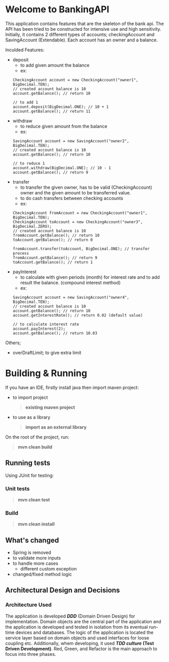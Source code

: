 
# Welcome to BankingAPI

This application contains features that are the skeleton of the bank api. The API has been tried to be constructed for intensive use and high sensitivity.
Initially, it contains 2 different types of accounts; checkingAccount and SavingAccount (Extendable). Each account has an owner and a balance.

Inculded Features:

 - deposit
	- to add given amount the balance
	- ex:
	```
	CheckingAccount account = new CheckingAccount("owner1", BigDecimal.TEN);
	// created account balance is 10
	account.getBalance(); // return 10

	// to add 1
	account.deposit(BigDecimal.ONE); // 10 + 1
	account.getBalance(); // return 11
	```
 - withdraw
	- to reduce given amount from the balance
	- ex:
	```
	SavingAccount account = new SavingAccount("owner2", BigDecimal.TEN);
	// created account balance is 10
	account.getBalance(); // return 10

	// to reduce 1
	account.withdraw(BigDecimal.ONE); // 10 - 1
	account.getBalance(); // return 9
	```
 - transfer
	- to transfer the given owner, has to be valid (CheckingAccount) owner and the given amount to be transferred value.
	- to do cash transfers between checking accounts
	- ex:
	```
	CheckingAccount fromAccount = new CheckingAccount("owner1", BigDecimal.TEN);
	CheckingAccount toAccount = new CheckingAccount("owner3", BigDecimal.ZERO);
	// created account balance is 10
	fromAccount.getBalance(); // return 10
	toAccount.getBalance(); // return 0

	fromAccount.transfer(toAccount, BigDecimal.ONE); // transfer process
	fromAccount.getBalance(); // return 9
	toAccount.getBalance(); // return 1
	```
 - payInterest
	- to calculate with given periods (month) for interest rate and to add result the balance. (compound interest method)   
	- ex:
	```
	SavingAccount account = new SavingAccount("owner4", BigDecimal.TEN);
	// created account balance is 10
	account.getBalance(); // return 10
	account.getInterestRate(); // return 0.02 (default value)
	
	// to calculate interest rate
	account.payInterest(2);
	account.getBalance(); // return 10.03
	```
Others;

 - overDraftLimit; to give extra limit

# Building & Running

If you have an IDE, firstly install java then import maven project:

- to import project
	> **existing maven project**
- to use as a library
	> **import as an external library**

On the root of the project, run:

> **mvn clean build**

## Running tests

Using JUnit for testing:

###  Unit tests

> **mvn clean test**

### Build

> **mvn clean install**

## What's changed

- Spring is removed
- to validate more inputs
- to handle more cases
	- different custom exception
- changed/fixed method logic

## Architectural Design and Decisions

### Architecture Used

The application is developed  **_DDD_**  (Domain Driven Design)  for implementation. 
Domain objects are the central part of the application and the application is developed and tested in isolation from its eventual run-time devices and databases. The logic of the application is located the service layer based on domain objects and used interfaces for loose coupling etc. 
Additionally, whem developing, it used  **_TDD culture_  (Test Driven Development)**. Red, Green, and Refactor is the main approach to focus into three phases.
